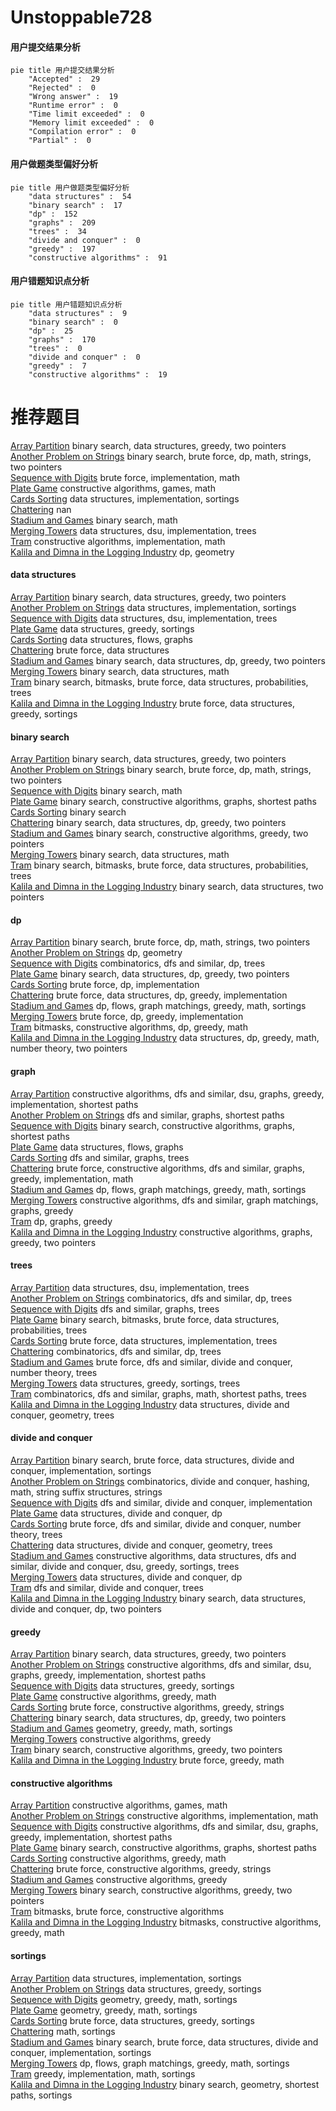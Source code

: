 # Unstoppable728
<!-- tabs:start -->
#### **用户提交结果分析**

```mermaid
pie title 用户提交结果分析
    "Accepted" :  29
    "Rejected" :  0
    "Wrong answer" :  19
    "Runtime error" :  0
    "Time limit exceeded" :  0
    "Memory limit exceeded" :  0
    "Compilation error" :  0
    "Partial" :  0
```
#### **用户做题类型偏好分析**

```mermaid
pie title 用户做题类型偏好分析
    "data structures" :  54
    "binary search" :  17
    "dp" :  152
    "graphs" :  209
    "trees" :  34
    "divide and conquer" :  0
    "greedy" :  197
    "constructive algorithms" :  91
```
#### **用户错题知识点分析**

```mermaid
pie title 用户错题知识点分析
    "data structures" :  9
    "binary search" :  0
    "dp" :  25
    "graphs" :  170
    "trees" :  0
    "divide and conquer" :  0
    "greedy" :  7
    "constructive algorithms" :  19
```
<!-- tabs:end -->
# 推荐题目
[Array Partition](http://codeforces.com/problemset/problem/1454/F)		binary search,
                        data structures,
                        greedy,
                        two pointers		  
[Another Problem on Strings](http://codeforces.com/problemset/problem/165/C)		binary search,
                        brute force,
                        dp,
                        math,
                        strings,
                        two pointers		  
[Sequence with Digits](http://codeforces.com/problemset/problem/1355/A)		brute force,
                        implementation,
                        math		  
[Plate Game](http://codeforces.com/problemset/problem/197/A)		constructive algorithms,
                        games,
                        math		  
[Cards Sorting](https://codeforces.com/contest/831/problem/E)		data structures,
                        implementation,
                        sortings		  
[Chattering](https://codeforces.com/contest/1078/problem/D)		nan		  
[Stadium and Games](http://codeforces.com/problemset/problem/325/B)		binary search,
                        math		  
[Merging Towers](http://codeforces.com/problemset/problem/1380/E)		data structures,
                        dsu,
                        implementation,
                        trees		  
[Tram](http://codeforces.com/problemset/problem/746/C)		constructive algorithms,
                        implementation,
                        math		  
[Kalila and Dimna in the Logging Industry](http://codeforces.com/problemset/problem/319/C)		dp,
                        geometry		  
<!-- tabs:start -->
#### **data structures**
[Array Partition](http://codeforces.com/problemset/problem/1454/F)		binary search,
                        data structures,
                        greedy,
                        two pointers		  
[Another Problem on Strings](https://codeforces.com/contest/831/problem/E)		data structures,
                        implementation,
                        sortings		  
[Sequence with Digits](http://codeforces.com/problemset/problem/1380/E)		data structures,
                        dsu,
                        implementation,
                        trees		  
[Plate Game](http://codeforces.com/problemset/problem/1238/G)		data structures,
                        greedy,
                        sortings		  
[Cards Sorting](http://codeforces.com/problemset/problem/903/G)		data structures,
                        flows,
                        graphs		  
[Chattering](http://codeforces.com/problemset/problem/348/C)		brute force,
                        data structures		  
[Stadium and Games](http://codeforces.com/problemset/problem/1492/C)		binary search,
                        data structures,
                        dp,
                        greedy,
                        two pointers		  
[Merging Towers](http://codeforces.com/problemset/problem/1490/G)		binary search,
                        data structures,
                        math		  
[Tram](http://codeforces.com/problemset/problem/1479/D)		binary search,
                        bitmasks,
                        brute force,
                        data structures,
                        probabilities,
                        trees		  
[Kalila and Dimna in the Logging Industry](http://codeforces.com/problemset/problem/1497/A)		brute force,
                        data structures,
                        greedy,
                        sortings		  
#### **binary search**
[Array Partition](http://codeforces.com/problemset/problem/1454/F)		binary search,
                        data structures,
                        greedy,
                        two pointers		  
[Another Problem on Strings](http://codeforces.com/problemset/problem/165/C)		binary search,
                        brute force,
                        dp,
                        math,
                        strings,
                        two pointers		  
[Sequence with Digits](http://codeforces.com/problemset/problem/325/B)		binary search,
                        math		  
[Plate Game](http://codeforces.com/problemset/problem/715/B)		binary search,
                        constructive algorithms,
                        graphs,
                        shortest paths		  
[Cards Sorting](https://codeforces.com/contest/967/problem/C)		binary search		  
[Chattering](http://codeforces.com/problemset/problem/1492/C)		binary search,
                        data structures,
                        dp,
                        greedy,
                        two pointers		  
[Stadium and Games](http://codeforces.com/problemset/problem/1463/D)		binary search,
                        constructive algorithms,
                        greedy,
                        two pointers		  
[Merging Towers](http://codeforces.com/problemset/problem/1490/G)		binary search,
                        data structures,
                        math		  
[Tram](http://codeforces.com/problemset/problem/1479/D)		binary search,
                        bitmasks,
                        brute force,
                        data structures,
                        probabilities,
                        trees		  
[Kalila and Dimna in the Logging Industry](http://codeforces.com/problemset/problem/1436/E)		binary search,
                        data structures,
                        two pointers		  
#### **dp**
[Array Partition](http://codeforces.com/problemset/problem/165/C)		binary search,
                        brute force,
                        dp,
                        math,
                        strings,
                        two pointers		  
[Another Problem on Strings](http://codeforces.com/problemset/problem/319/C)		dp,
                        geometry		  
[Sequence with Digits](http://codeforces.com/problemset/problem/1118/F2)		combinatorics,
                        dfs and similar,
                        dp,
                        trees		  
[Plate Game](http://codeforces.com/problemset/problem/1492/C)		binary search,
                        data structures,
                        dp,
                        greedy,
                        two pointers		  
[Cards Sorting](https://codeforces.com/contest/1457/problem/C)		brute force,
                        dp,
                        implementation		  
[Chattering](http://codeforces.com/problemset/problem/1491/C)		brute force,
                        data structures,
                        dp,
                        greedy,
                        implementation		  
[Stadium and Games](http://codeforces.com/problemset/problem/1437/C)		dp,
                        flows,
                        graph matchings,
                        greedy,
                        math,
                        sortings		  
[Merging Towers](http://codeforces.com/problemset/problem/1499/B)		brute force,
                        dp,
                        greedy,
                        implementation		  
[Tram](http://codeforces.com/problemset/problem/1491/D)		bitmasks,
                        constructive algorithms,
                        dp,
                        greedy,
                        math		  
[Kalila and Dimna in the Logging Industry](http://codeforces.com/problemset/problem/1497/E1)		data structures,
                        dp,
                        greedy,
                        math,
                        number theory,
                        two pointers		  
#### **graph**
[Array Partition](http://codeforces.com/problemset/problem/1365/D)		constructive algorithms,
                        dfs and similar,
                        dsu,
                        graphs,
                        greedy,
                        implementation,
                        shortest paths		  
[Another Problem on Strings](http://codeforces.com/problemset/problem/1067/B)		dfs and similar,
                        graphs,
                        shortest paths		  
[Sequence with Digits](http://codeforces.com/problemset/problem/715/B)		binary search,
                        constructive algorithms,
                        graphs,
                        shortest paths		  
[Plate Game](http://codeforces.com/problemset/problem/903/G)		data structures,
                        flows,
                        graphs		  
[Cards Sorting](http://codeforces.com/problemset/problem/580/C)		dfs and similar,
                        graphs,
                        trees		  
[Chattering](http://codeforces.com/problemset/problem/1487/C)		brute force,
                        constructive algorithms,
                        dfs and similar,
                        graphs,
                        greedy,
                        implementation,
                        math		  
[Stadium and Games](http://codeforces.com/problemset/problem/1437/C)		dp,
                        flows,
                        graph matchings,
                        greedy,
                        math,
                        sortings		  
[Merging Towers](http://codeforces.com/problemset/problem/1470/D)		constructive algorithms,
                        dfs and similar,
                        graph matchings,
                        graphs,
                        greedy		  
[Tram](http://codeforces.com/problemset/problem/1476/C)		dp,
                        graphs,
                        greedy		  
[Kalila and Dimna in the Logging Industry](http://codeforces.com/problemset/problem/1304/D)		constructive algorithms,
                        graphs,
                        greedy,
                        two pointers		  
#### **trees**
[Array Partition](http://codeforces.com/problemset/problem/1380/E)		data structures,
                        dsu,
                        implementation,
                        trees		  
[Another Problem on Strings](http://codeforces.com/problemset/problem/1118/F2)		combinatorics,
                        dfs and similar,
                        dp,
                        trees		  
[Sequence with Digits](http://codeforces.com/problemset/problem/580/C)		dfs and similar,
                        graphs,
                        trees		  
[Plate Game](http://codeforces.com/problemset/problem/1479/D)		binary search,
                        bitmasks,
                        brute force,
                        data structures,
                        probabilities,
                        trees		  
[Cards Sorting](http://codeforces.com/problemset/problem/1511/C)		brute force,
                        data structures,
                        implementation,
                        trees		  
[Chattering](http://codeforces.com/problemset/problem/1499/F)		combinatorics,
                        dfs and similar,
                        dp,
                        trees		  
[Stadium and Games](http://codeforces.com/problemset/problem/1491/E)		brute force,
                        dfs and similar,
                        divide and conquer,
                        number theory,
                        trees		  
[Merging Towers](http://codeforces.com/problemset/problem/1466/D)		data structures,
                        greedy,
                        sortings,
                        trees		  
[Tram](http://codeforces.com/problemset/problem/1495/D)		combinatorics,
                        dfs and similar,
                        graphs,
                        math,
                        shortest paths,
                        trees		  
[Kalila and Dimna in the Logging Industry](http://codeforces.com/problemset/problem/1303/G)		data structures,
                        divide and conquer,
                        geometry,
                        trees		  
#### **divide and conquer**
[Array Partition](http://codeforces.com/problemset/problem/1461/D)		binary search,
                        brute force,
                        data structures,
                        divide and conquer,
                        implementation,
                        sortings		  
[Another Problem on Strings](http://codeforces.com/problemset/problem/1466/G)		combinatorics,
                        divide and conquer,
                        hashing,
                        math,
                        string suffix structures,
                        strings		  
[Sequence with Digits](http://codeforces.com/problemset/problem/1490/D)		dfs and similar,
                        divide and conquer,
                        implementation		  
[Plate Game](https://codeforces.com/contest/1483/problem/C)		data structures,
                        divide and conquer,
                        dp		  
[Cards Sorting](http://codeforces.com/problemset/problem/1491/E)		brute force,
                        dfs and similar,
                        divide and conquer,
                        number theory,
                        trees		  
[Chattering](http://codeforces.com/problemset/problem/1303/G)		data structures,
                        divide and conquer,
                        geometry,
                        trees		  
[Stadium and Games](http://codeforces.com/problemset/problem/1494/D)		constructive algorithms,
                        data structures,
                        dfs and similar,
                        divide and conquer,
                        dsu,
                        greedy,
                        sortings,
                        trees		  
[Merging Towers](http://codeforces.com/problemset/problem/1482/E)		data structures,
                        divide and conquer,
                        dp		  
[Tram](http://codeforces.com/problemset/problem/566/C)		dfs and similar,
                        divide and conquer,
                        trees		  
[Kalila and Dimna in the Logging Industry](http://codeforces.com/problemset/problem/1428/F)		binary search,
                        data structures,
                        divide and conquer,
                        dp,
                        two pointers		  
#### **greedy**
[Array Partition](http://codeforces.com/problemset/problem/1454/F)		binary search,
                        data structures,
                        greedy,
                        two pointers		  
[Another Problem on Strings](http://codeforces.com/problemset/problem/1365/D)		constructive algorithms,
                        dfs and similar,
                        dsu,
                        graphs,
                        greedy,
                        implementation,
                        shortest paths		  
[Sequence with Digits](http://codeforces.com/problemset/problem/1238/G)		data structures,
                        greedy,
                        sortings		  
[Plate Game](http://codeforces.com/problemset/problem/1349/B)		constructive algorithms,
                        greedy,
                        math		  
[Cards Sorting](http://codeforces.com/problemset/problem/1321/C)		brute force,
                        constructive algorithms,
                        greedy,
                        strings		  
[Chattering](http://codeforces.com/problemset/problem/1492/C)		binary search,
                        data structures,
                        dp,
                        greedy,
                        two pointers		  
[Stadium and Games](https://codeforces.com/contest/1496/problem/C)		geometry,
                        greedy,
                        math,
                        sortings		  
[Merging Towers](http://codeforces.com/problemset/problem/1493/A)		constructive algorithms,
                        greedy		  
[Tram](http://codeforces.com/problemset/problem/1463/D)		binary search,
                        constructive algorithms,
                        greedy,
                        two pointers		  
[Kalila and Dimna in the Logging Industry](http://codeforces.com/problemset/problem/1462/C)		brute force,
                        greedy,
                        math		  
#### **constructive algorithms**
[Array Partition](http://codeforces.com/problemset/problem/197/A)		constructive algorithms,
                        games,
                        math		  
[Another Problem on Strings](http://codeforces.com/problemset/problem/746/C)		constructive algorithms,
                        implementation,
                        math		  
[Sequence with Digits](http://codeforces.com/problemset/problem/1365/D)		constructive algorithms,
                        dfs and similar,
                        dsu,
                        graphs,
                        greedy,
                        implementation,
                        shortest paths		  
[Plate Game](http://codeforces.com/problemset/problem/715/B)		binary search,
                        constructive algorithms,
                        graphs,
                        shortest paths		  
[Cards Sorting](http://codeforces.com/problemset/problem/1349/B)		constructive algorithms,
                        greedy,
                        math		  
[Chattering](http://codeforces.com/problemset/problem/1321/C)		brute force,
                        constructive algorithms,
                        greedy,
                        strings		  
[Stadium and Games](http://codeforces.com/problemset/problem/1493/A)		constructive algorithms,
                        greedy		  
[Merging Towers](http://codeforces.com/problemset/problem/1463/D)		binary search,
                        constructive algorithms,
                        greedy,
                        two pointers		  
[Tram](https://codeforces.com/contest/1456/problem/B)		bitmasks,
                        brute force,
                        constructive algorithms		  
[Kalila and Dimna in the Logging Industry](http://codeforces.com/problemset/problem/1492/D)		bitmasks,
                        constructive algorithms,
                        greedy,
                        math		  
#### **sortings**
[Array Partition](https://codeforces.com/contest/831/problem/E)		data structures,
                        implementation,
                        sortings		  
[Another Problem on Strings](http://codeforces.com/problemset/problem/1238/G)		data structures,
                        greedy,
                        sortings		  
[Sequence with Digits](https://codeforces.com/contest/1496/problem/C)		geometry,
                        greedy,
                        math,
                        sortings		  
[Plate Game](http://codeforces.com/problemset/problem/1495/A)		geometry,
                        greedy,
                        math,
                        sortings		  
[Cards Sorting](http://codeforces.com/problemset/problem/1497/A)		brute force,
                        data structures,
                        greedy,
                        sortings		  
[Chattering](http://codeforces.com/problemset/problem/1427/A)		math,
                        sortings		  
[Stadium and Games](http://codeforces.com/problemset/problem/1461/D)		binary search,
                        brute force,
                        data structures,
                        divide and conquer,
                        implementation,
                        sortings		  
[Merging Towers](http://codeforces.com/problemset/problem/1437/C)		dp,
                        flows,
                        graph matchings,
                        greedy,
                        math,
                        sortings		  
[Tram](http://codeforces.com/problemset/problem/1473/A)		greedy,
                        implementation,
                        math,
                        sortings		  
[Kalila and Dimna in the Logging Industry](http://codeforces.com/problemset/problem/1486/B)		binary search,
                        geometry,
                        shortest paths,
                        sortings		  
<!-- tabs:end -->
